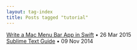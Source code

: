 ```yaml
---
layout: tag-index
title: Posts tagged "tutorial"
---
```

<dl>
  <dt>
    <a href="/2015/03/26/write-a-mac-menu-bar-app-in-swift/">Write a Mac Menu Bar App in Swift</a>
    <span class="post-date">&bull; 26 Mar 2015</span>
  </dt>
  <dt>
    <a href="/2014/11/09/sublime-text-guide/">Sublime Text Guide</a>
    <span class="post-date">&bull; 09 Nov 2014</span>
  </dt>
</dd>
